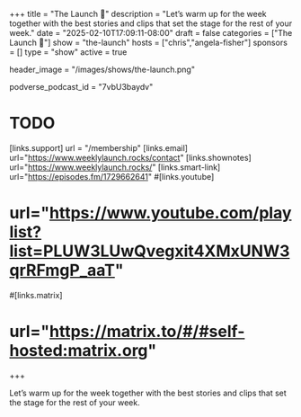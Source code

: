 +++
title = "The Launch 🚀"
description = "Let’s warm up for the week together with the best stories and clips that set the stage for the rest of your week."
date = "2025-02-10T17:09:11-08:00"
draft = false
categories = ["The Launch 🚀"]
show = "the-launch"
hosts = ["chris","angela-fisher"]
sponsors = []
type = "show"
active = true

header_image = "/images/shows/the-launch.png"

podverse_podcast_id = "7vbU3baydv"

# TODO
[links.support]
  url = "/membership"
[links.email]
  url="https://www.weeklylaunch.rocks/contact"
[links.shownotes]
  url="https://www.weeklylaunch.rocks/"
[links.smart-link]
  url="https://episodes.fm/1729662641"
#[links.youtube]
#  url="https://www.youtube.com/playlist?list=PLUW3LUwQvegxit4XMxUNW3qrRFmgP_aaT"
#[links.matrix]
#  url="https://matrix.to/#/#self-hosted:matrix.org"

+++

Let’s warm up for the week together with the best stories and clips that set the stage for the rest of your week.
<br/><br/>
